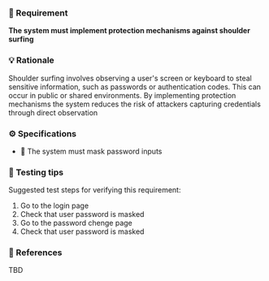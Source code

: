 ### 📌 Requirement
**The system must implement protection mechanisms against shoulder surfing**


### 💡 Rationale 
Shoulder surfing involves observing a user's screen or keyboard to steal sensitive information, such as passwords or authentication codes. This can occur in public or shared environments. By implementing protection mechanisms the system reduces the risk of attackers capturing credentials through direct observation


### ⚙️ Specifications 

- 📘 The system must mask password inputs


### 🧪 Testing tips 
Suggested test steps for verifying this requirement:
1. Go to the login page
2. Check that user password is masked
3. Go to the password chenge page
4. Check that user password is masked 


### 🔗 References 
TBD
